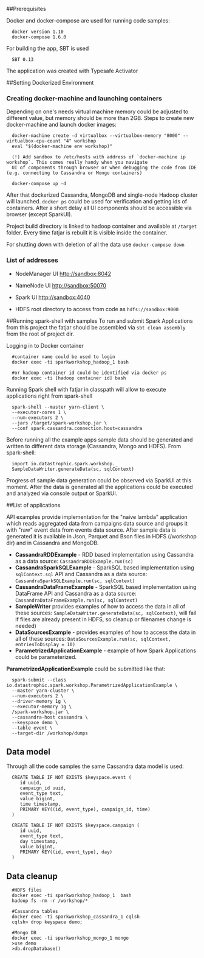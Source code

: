 ##Prerequisites

Docker and docker-compose are used for running code samples:

      docker version 1.10
      docker-compose 1.6.0

For building the app, SBT is used      
      
      SBT 0.13

The application was created with Typesafe Activator

##Setting Dockerized Environment
### Creating docker-machine and launching containers

Depending on one's needs virtual machine memory could be adjusted to different value, but memory should be more than 2GB. Steps to create new 
docker-machine and launch docker images:  

      docker-machine create -d virtualbox --virtualbox-memory "8000" --virtualbox-cpu-count "4" workshop
      eval "$(docker-machine env workshop)"
      
      (!) Add sandbox to /etc/hosts with address of `docker-machine ip workshop`. This comes really handy when you navigate 
      UI of components through browser or when debugging the code from IDE (e.g. connecting to Cassandra or Mongo containers)  

      docker-compose up -d

After that dockerized Cassandra, MongoDB and single-node Hadoop cluster will launched. `docker ps` 
could be used for verification and getting ids of containers. After a short delay all UI components should be accessible via browser (except SparkUI).

Project build directory is linked to hadoop container and available at `/target` folder. Every time fatjar is rebuilt it is visible inside the container.

For shutting down with deletion of all the data use `docker-compose down`
      
### List of addresses
      
* NodeManager UI [http://sandbox:8042](http://sandbox:8042)
* NameNode UI [http://sandbox:50070](http://sandbox:50070)
* Spark UI [http://sandbox:4040](http://sandbox:4040)

* HDFS root directory to access from code as `hdfs://sandbox:9000`
      
##Running spark-shell with samples
To run and submit Spark Applications from this project the fatjar should be assembled via `sbt clean assembly` from the root of project dir.

Logging in to Docker container
      
      #container name could be used to login
      docker exec -ti sparkworkshop_hadoop_1 bash
      
      #or hadoop container id could be identified via docker ps
      docker exec -ti [hadoop container id] bash
      
      
Running Spark shell with fatjar in classpath will allow to execute applications right from spark-shell 
            
      spark-shell --master yarn-client \
      --executor-cores 1 \
      --num-executors 2 \
      --jars /target/spark-workshop.jar \
      --conf spark.cassandra.connection.host=cassandra
      
Before running all the example apps sample data should be generated and written to different data storage (Cassandra, Mongo and HDFS). From spark-shell:      
      
      import io.datastrophic.spark.workshop._
      SampleDataWriter.generateData(sc, sqlContext)
      
Progress of sample data generation could be observed via SparkUI at this moment. After the data is generated all the applications could be executed 
and analyzed via console output or SparkUI.
      
##List of applications

API examples provide implementation for the "naive lambda" application which reads aggregated data from campaigns data source and groups it with 
"raw" event data from events data source. After sample data is generated it is available in Json, Parquet and Bson files in HDFS (/workshop dir)
and in Cassandra and MongoDB. 

* __CassandraRDDExample__ - RDD based implementation using Cassandra as a data source: `CassandraRDDExample.run(sc)` 
* __CassandraSparkSQLExample__ - SparkSQL based implementation using `sqlContext.sql` API and Cassandra as a data source: 
`CassandraSparkSQLExample.run(sc, sqlContext)`
* __CassandraDataFrameExample__ - SparkSQL based implementation using DataFrame API and Cassandra as a data source: 
`CassandraDataFrameExample.run(sc, sqlContext)`
* __SampleWriter__ provides examples of how to access the data in all of these sources: `SampleDataWriter.generateData(sc, sqlContext)`, 
will fail if files are already present in HDFS, so cleanup or filenames change is needed) 
* __DataSourcesExample__ - provides examples of how to access the data in all of these sources: `DataSourcesExample.run(sc, sqlContext, entriesToDisplay = 10)`
* __ParametrizedApplicationExample__ - example of how Spark Applications could be parameterized. 

__ParametrizedApplicationExample__ could be submitted like that:
      
      spark-submit --class io.datastrophic.spark.workshop.ParametrizedApplicationExample \
      --master yarn-cluster \
      --num-executors 2 \
      --driver-memory 1g \
      --executor-memory 1g \
      /spark-workshop.jar \
      --cassandra-host cassandra \
      --keyspace demo \
      --table event \
      --target-dir /workshop/dumps
      
      
## Data model

Through all the code samples the same Cassandra data model is used:

      
      CREATE TABLE IF NOT EXISTS $keyspace.event (
         id uuid,
         campaign_id uuid,
         event_type text,
         value bigint,
         time timestamp,
         PRIMARY KEY((id, event_type), campaign_id, time)
      )
            
      CREATE TABLE IF NOT EXISTS $keyspace.campaign (
         id uuid,
         event_type text,
         day timestamp,
         value bigint,
         PRIMARY KEY((id, event_type), day)
      )            
      
## Data cleanup
      
      #HDFS files
      docker exec -ti sparkworkshop_hadoop_1  bash 
      hadoop fs -rm -r /workshop/*
      
      #Cassandra tables
      docker exec -ti sparkworkshop_cassandra_1 cqlsh
      cqlsh> drop keyspace demo;
      
      #Mongo DB
      docker exec -ti sparkworkshop_mongo_1 mongo
      >use demo
      >db.dropDatabase()